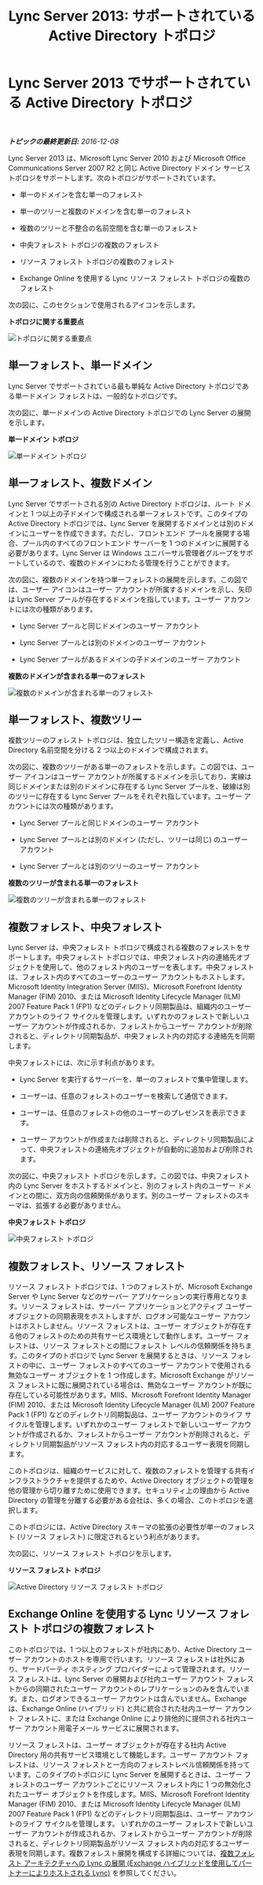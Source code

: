 ﻿---
title: 'Lync Server 2013: サポートされている Active Directory トポロジ'
TOCTitle: サポートされている Active Directory トポロジ
ms:assetid: 0c76b778-7652-4eb0-b161-86f2d4a94ccf
ms:mtpsurl: https://technet.microsoft.com/ja-jp/library/Gg398173(v=OCS.15)
ms:contentKeyID: 48271238
ms.date: 12/10/2016
mtps_version: v=OCS.15
ms.translationtype: HT
---

# Lync Server 2013 でサポートされている Active Directory トポロジ

 

_**トピックの最終更新日:** 2016-12-08_

Lync Server 2013 は、Microsoft Lync Server 2010 および Microsoft Office Communications Server 2007 R2 と同じ Active Directory ドメイン サービス トポロジをサポートします。次のトポロジがサポートされています。

  - 単一のドメインを含む単一のフォレスト

  - 単一のツリーと複数のドメインを含む単一のフォレスト

  - 複数のツリーと不整合の名前空間を含む単一のフォレスト

  - 中央フォレスト トポロジの複数のフォレスト

  - リソース フォレスト トポロジの複数のフォレスト

  - Exchange Online を使用する Lync リソース フォレスト トポロジの複数のフォレスト

次の図に、このセクションで使用されるアイコンを示します。

**トポロジに関する重要点**

![トポロジに関する重要点](images/Gg398173.0c3cc89f-6c43-4bc8-b2ec-61d89e391ee9(OCS.15).jpg "トポロジに関する重要点")

## 単一フォレスト、単一ドメイン

Lync Server でサポートされている最も単純な Active Directory トポロジである単一ドメイン フォレストは、一般的なトポロジです。

次の図に、単一ドメインの Active Directory トポロジでの Lync Server の展開を示します。

**単一ドメイン トポロジ**

![単一ドメイン トポロジ](images/Gg398173.258b3b3f-0558-4a36-a4c2-031be7299668(OCS.15).jpg "単一ドメイン トポロジ")

## 単一フォレスト、複数ドメイン

Lync Server でサポートされる別の Active Directory トポロジは、ルート ドメインと 1 つ以上の子ドメインで構成される単一フォレストです。このタイプの Active Directory トポロジでは、Lync Server を展開するドメインとは別のドメインにユーザーを作成できます。ただし、フロントエンド プールを展開する場合、プール内のすべてのフロントエンド サーバーを 1 つのドメインに展開する必要があります。Lync Server は Windows ユニバーサル管理者グループをサポートしているので、複数のドメインにわたる管理を行うことができます。

次の図に、複数のドメインを持つ単一フォレストの展開を示します。この図では、ユーザー アイコンはユーザー アカウントが所属するドメインを示し、矢印は Lync Server プールが存在するドメインを指しています。ユーザー アカウントには次の種類があります。

  - Lync Server プールと同じドメインのユーザー アカウント

  - Lync Server プールとは別のドメインのユーザー アカウント

  - Lync Server プールがあるドメインの子ドメインのユーザー アカウント

**複数のドメインが含まれる単一のフォレスト**

![複数のドメインが含まれる単一のフォレスト](images/Gg398173.2b809c72-c3cd-4fad-afe6-8c2dae779750(OCS.15).jpg "複数のドメインが含まれる単一のフォレスト")

## 単一フォレスト、複数ツリー

複数ツリーのフォレスト トポロジは、独立したツリー構造を定義し、Active Directory 名前空間を分ける 2 つ以上のドメインで構成されます。

次の図に、複数のツリーがある単一のフォレストを示します。この図では、ユーザー アイコンはユーザー アカウントが所属するドメインを示しており、実線は同じドメインまたは別のドメインに存在する Lync Server プールを、破線は別のツリーに存在する Lync Server プールをそれぞれ指しています。ユーザー アカウントには次の種類があります。

  - Lync Server プールと同じドメインのユーザー アカウント

  - Lync Server プールとは別のドメイン (ただし、ツリーは同じ) のユーザー アカウント

  - Lync Server プールとは別のツリーのユーザー アカウント

**複数のツリーが含まれる単一のフォレスト**

![複数のツリーが含まれる単一のフォレスト](images/Gg398173.db30fa49-174a-4974-8695-41dd78e39432(OCS.15).jpg "複数のツリーが含まれる単一のフォレスト")

## 複数フォレスト、中央フォレスト

Lync Server は、中央フォレスト トポロジで構成される複数のフォレストをサポートします。中央フォレスト トポロジでは、中央フォレスト内の連絡先オブジェクトを使用して、他のフォレスト内のユーザーを表します。中央フォレストは、フォレスト内のすべてのユーザーのユーザー アカウントもホストします。Microsoft Identity Integration Server (MIIS)、Microsoft Forefront Identity Manager (FIM) 2010、または Microsoft Identity Lifecycle Manager (ILM) 2007 Feature Pack 1 (FP1) などのディレクトリ同期製品は、組織内のユーザー アカウントのライフ サイクルを管理します。いずれかのフォレストで新しいユーザー アカウントが作成されるか、フォレストからユーザー アカウントが削除されると、ディレクトリ同期製品が、中央フォレスト内の対応する連絡先を同期します。

中央フォレストには、次に示す利点があります。

  - Lync Server を実行するサーバーを、単一のフォレストで集中管理します。

  - ユーザーは、任意のフォレストのユーザーを検索して通信できます。

  - ユーザーは、任意のフォレストの他のユーザーのプレゼンスを表示できます。

  - ユーザー アカウントが作成または削除されると、ディレクトリ同期製品によって、中央フォレストの連絡先オブジェクトが自動的に追加および削除されます。

次の図に、中央フォレスト トポロジを示します。この図では、中央フォレスト内の Lync Server をホストするドメインと、別のフォレスト内のユーザー ドメインとの間に、双方向の信頼関係があります。別のユーザー フォレストのスキーマは、拡張する必要がありません。

**中央フォレスト トポロジ**

![中央フォレスト トポロジ](images/Gg398173.7feb049a-453b-4134-9128-873b83ee1755(OCS.15).jpg "中央フォレスト トポロジ")

## 複数フォレスト、リソース フォレスト

リソース フォレスト トポロジでは、1 つのフォレストが、Microsoft Exchange Server や Lync Server などのサーバー アプリケーションの実行専用となります。リソース フォレストは、サーバー アプリケーションとアクティブ ユーザー オブジェクトの同期表現をホストしますが、ログオン可能なユーザー アカウントはホストしません。リソース フォレストは、ユーザー オブジェクトが存在する他のフォレストのための共有サービス環境として動作します。ユーザー フォレストは、リソース フォレストとの間にフォレスト レベルの信頼関係を持ちます。このタイプのトポロジで Lync Server を展開するときは、リソース フォレストの中に、ユーザー フォレストのすべてのユーザー アカウントで使用される無効なユーザー オブジェクトを 1 つ作成します。Microsoft Exchange がリソース フォレストに既に展開されている場合は、無効なユーザー アカウントが既に存在している可能性があります。MIIS、Microsoft Forefront Identity Manager (FIM) 2010、または Microsoft Identity Lifecycle Manager (ILM) 2007 Feature Pack 1 (FP1) などのディレクトリ同期製品は、ユーザー アカウントのライフ サイクルを管理します。いずれかのユーザー フォレストで新しいユーザー アカウントが作成されるか、フォレストからユーザー アカウントが削除されると、ディレクトリ同期製品がリソース フォレスト内の対応するユーザー表現を同期します。

このトポロジは、組織のサービスに対して、複数のフォレストを管理する共有インフラストラクチャを提供するためや、Active Directory オブジェクトの管理を他の管理から切り離すために使用できます。セキュリティ上の理由から Active Directory の管理を分離する必要がある会社は、多くの場合、このトポロジを選択します。

このトポロジには、Active Directory スキーマの拡張の必要性が単一のフォレスト (リソース フォレスト) に限定されるという利点があります。

次の図に、リソース フォレスト トポロジを示します。

**リソース フォレスト トポロジ**

![Active Directory リソース フォレスト トポロジ](images/Gg398173.54ab82f1-e9e5-40f0-a54e-86e340b65c2a(OCS.15).jpg "Active Directory リソース フォレスト トポロジ")

## Exchange Online を使用する Lync リソース フォレスト トポロジの複数フォレスト

このトポロジでは、1 つ以上のフォレストが社内にあり、Active Directory ユーザー アカウントのホストを専用で行います。リソース フォレストは社外にあり、サードパーティ ホスティング プロバイダーによって管理されます。リソース フォレストは、Lync Server の展開および社内ユーザー アカウント フォレストからの同期されたユーザー アカウントのレプリケーションのみを含んでいます。また、ログオンできるユーザー アカウントは含んでいません。Exchange は、Exchange Online (ハイブリッド) と共に統合された社内ユーザー アカウント フォレストに、または Exchange Online により排他的に提供される社内ユーザー アカウント用電子メール サービスに展開されます。

リソース フォレストは、ユーザー オブジェクトが存在する社内 Active Directory 用の共有サービス環境として機能します。ユーザー アカウント フォレストは、リソース フォレストと一方向のフォレストレベル信頼関係を持っています。このタイプのトポロジに Lync Server を展開するときは、ユーザー フォレストのユーザー アカウントごとにリソース フォレスト内に 1 つの無効化されたユーザー オブジェクトを作成します。MIIS、Microsoft Forefront Identity Manager (FIM) 2010、または Microsoft Identity Lifecycle Manager (ILM) 2007 Feature Pack 1 (FP1) などのディレクトリ同期製品は、ユーザー アカウントのライフ サイクルを管理します。 いずれかのユーザー フォレストで新しいユーザー アカウントが作成されるか、フォレストからユーザー アカウントが削除されると、ディレクトリ同期製品がリソース フォレスト内の対応するユーザー表現を同期します。複数フォレスト展開を構成する詳細については、[複数フォレスト アーキテクチャへの Lync の展開 (Exchange ハイブリッドを使用してパートナーによりホストされる Lync)](http://go.microsoft.com/fwlink/p/?linkid=513216) を参照してください。

